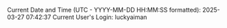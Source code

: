Current Date and Time (UTC - YYYY-MM-DD HH:MM:SS formatted): 2025-03-27 07:42:37
Current User's Login: luckyaiman
